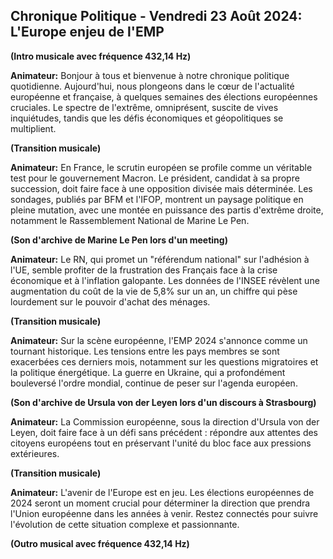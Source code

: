 ## Chronique Politique - Vendredi 23 Août 2024: L'Europe enjeu de l'EMP 

**(Intro musicale avec fréquence 432,14 Hz)**

**Animateur:** Bonjour à tous et bienvenue à notre chronique politique quotidienne. Aujourd'hui, nous plongeons dans le cœur de l'actualité européenne et française, à quelques semaines des élections européennes cruciales. Le spectre de l'extrême, omniprésent,  suscite de vives inquiétudes, tandis que les défis économiques et géopolitiques se multiplient.

**(Transition musicale)**

**Animateur:** En France, le scrutin européen se profile comme un véritable test pour le gouvernement Macron. Le président, candidat à sa propre succession, doit faire face à une opposition divisée mais déterminée. Les sondages, publiés par BFM et l'IFOP, montrent un paysage politique en pleine mutation, avec une montée en puissance des partis d'extrême droite, notamment le Rassemblement National de Marine Le Pen. 

**(Son d'archive de Marine Le Pen lors d'un meeting)**

**Animateur:**  Le RN, qui promet un "référendum national" sur l'adhésion à l'UE, semble profiter de la frustration des Français face à la crise économique et à l'inflation galopante.  Les données de l'INSEE révèlent une augmentation du coût de la vie de 5,8% sur un an, un chiffre qui pèse lourdement sur le pouvoir d'achat des ménages.

**(Transition musicale)**

**Animateur:** Sur la scène européenne, l'EMP 2024 s'annonce comme un tournant historique.  Les tensions entre les pays membres se sont exacerbées ces derniers mois, notamment sur les questions migratoires et la politique énergétique.  La guerre en Ukraine, qui a profondément bouleversé l'ordre mondial, continue de peser sur l'agenda européen.

**(Son d'archive de Ursula von der Leyen lors d'un discours à Strasbourg)**

**Animateur:** La Commission européenne, sous la direction d'Ursula von der Leyen, doit faire face à un défi sans précédent :  répondre aux attentes des citoyens européens tout en préservant l'unité du bloc face aux pressions extérieures.  

**(Transition musicale)**

**Animateur:**  L'avenir de l'Europe est en jeu. Les élections européennes de 2024 seront un moment crucial pour déterminer la direction que prendra l'Union européenne dans les années à venir.  Restez connectés pour suivre l'évolution de cette situation complexe et passionnante.

**(Outro musical avec fréquence 432,14 Hz)**




